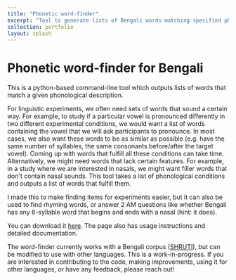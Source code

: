 ```yaml
---
title: "Phonetic word-finder"
excerpt: "Tool to generate lists of Bengali words matching specified phonological descriptions"
collection: portfolio
layout: splash
---
```


Phonetic word-finder for Bengali
==

This is a python-based command-line tool which outputs lists of words that match a given phonological description. 

For linguistic experiments, we often need sets of words that sound a certain way. For example, to study if a particular vowel is pronounced differently in two different experimental conditions, we would want a list of words containing the vowel that we will ask participants to pronounce. In most cases, we also want these words to be as similar as possible (e.g. have the same number of syllables, the same consonants before/after the target vowel). Coming up with words that fulfill all these conditions can take time. Alternatively, we might need words that lack certain features. For example, in a study where we are interested in nasals, we might want filler words that don't contain nasal sounds. This tool takes a list of phonological conditions and outputs a list of words that fulfill them.

I made this to make finding items for experiments easier, but it can also be used to find rhyming words, or answer 2 AM questions like whether Bengali has any 6-syllable word that begins and ends with a nasal (hint: it does).


You can download it [here](https://github.com/auromitamitra/Bengali_Word_Finder). The page also has usage instructions and detailed documentation. 

The word-finder currently works with a Bengali corpus ([SHRUTI](http://cse.iitkgp.ac.in/~pabitra/shruti_corpus.html)), but can be modified to use with other languages. This is a work-in-progress. If you are interested in contributing to the code, making improvements, using it for other languages, or have any feedback, please reach out!